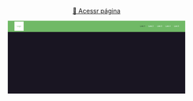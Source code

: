 <p align="center" width="100%">
    <a href="https://alexandre-fb.github.io/lib-js/menu-responsivo/index.html" target="_blank">🔗 Acessr página</a>
</p>
<p align="center" width="100%">
    <img class="" src="../assets/gifs/responsive-menu.gif" alt="menu responsivo" width="400px" style="margin: 0 auto;">
</p>
